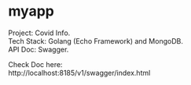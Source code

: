 # myapp

Project: Covid Info. \
Tech Stack: Golang (Echo Framework) and MongoDB. \
API Doc: Swagger.


Check Doc here: \
http://localhost:8185/v1/swagger/index.html